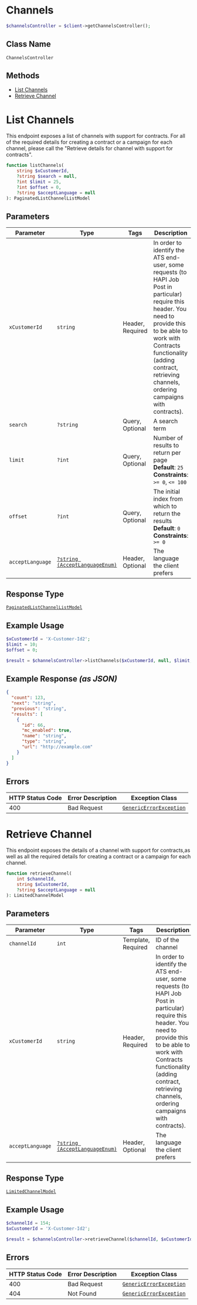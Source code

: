 # Channels

```php
$channelsController = $client->getChannelsController();
```

## Class Name

`ChannelsController`

## Methods

* [List Channels](../../doc/controllers/channels.md#list-channels)
* [Retrieve Channel](../../doc/controllers/channels.md#retrieve-channel)


# List Channels

This endpoint exposes a list of channels with support for contracts. For all of the required details for creating a contract or a campaign for each channel, please call the "Retrieve details for channel with support for contracts".

```php
function listChannels(
    string $xCustomerId,
    ?string $search = null,
    ?int $limit = 25,
    ?int $offset = 0,
    ?string $acceptLanguage = null
): PaginatedListChannelListModel
```

## Parameters

| Parameter | Type | Tags | Description |
|  --- | --- | --- | --- |
| `xCustomerId` | `string` | Header, Required | In order to identify the ATS end-user, some requests (to HAPI Job Post in particular) require this header. You need to provide this to be able to work with Contracts functionality (adding contract, retrieving channels, ordering campaigns with contracts). |
| `search` | `?string` | Query, Optional | A search term |
| `limit` | `?int` | Query, Optional | Number of results to return per page<br>**Default**: `25`<br>**Constraints**: `>= 0`, `<= 100` |
| `offset` | `?int` | Query, Optional | The initial index from which to return the results<br>**Default**: `0`<br>**Constraints**: `>= 0` |
| `acceptLanguage` | [`?string (AcceptLanguageEnum)`](../../doc/models/accept-language-enum.md) | Header, Optional | The language the client prefers |

## Response Type

[`PaginatedListChannelListModel`](../../doc/models/paginated-list-channel-list-model.md)

## Example Usage

```php
$xCustomerId = 'X-Customer-Id2';
$limit = 10;
$offset = 0;

$result = $channelsController->listChannels($xCustomerId, null, $limit, $offset);
```

## Example Response *(as JSON)*

```json
{
  "count": 123,
  "next": "string",
  "previous": "string",
  "results": [
    {
      "id": 66,
      "mc_enabled": true,
      "name": "string",
      "type": "string",
      "url": "http://example.com"
    }
  ]
}
```

## Errors

| HTTP Status Code | Error Description | Exception Class |
|  --- | --- | --- |
| 400 | Bad Request | [`GenericErrorException`](../../doc/models/generic-error-exception.md) |


# Retrieve Channel

This endpoint exposes the details of a channel with support for contracts,as well as all the required details for creating a contract or a campaign for each channel.

```php
function retrieveChannel(
    int $channelId,
    string $xCustomerId,
    ?string $acceptLanguage = null
): LimitedChannelModel
```

## Parameters

| Parameter | Type | Tags | Description |
|  --- | --- | --- | --- |
| `channelId` | `int` | Template, Required | ID of the channel |
| `xCustomerId` | `string` | Header, Required | In order to identify the ATS end-user, some requests (to HAPI Job Post in particular) require this header. You need to provide this to be able to work with Contracts functionality (adding contract, retrieving channels, ordering campaigns with contracts). |
| `acceptLanguage` | [`?string (AcceptLanguageEnum)`](../../doc/models/accept-language-enum.md) | Header, Optional | The language the client prefers |

## Response Type

[`LimitedChannelModel`](../../doc/models/limited-channel-model.md)

## Example Usage

```php
$channelId = 154;
$xCustomerId = 'X-Customer-Id2';

$result = $channelsController->retrieveChannel($channelId, $xCustomerId);
```

## Errors

| HTTP Status Code | Error Description | Exception Class |
|  --- | --- | --- |
| 400 | Bad Request | [`GenericErrorException`](../../doc/models/generic-error-exception.md) |
| 404 | Not Found | [`GenericErrorException`](../../doc/models/generic-error-exception.md) |

